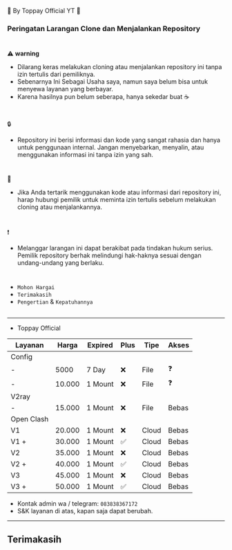 🍚 By Toppay Official YT 🚀
### Peringatan Larangan Clone dan Menjalankan Repository
#
⚠️ **warning**
- Dilarang keras melakukan cloning atau menjalankan repository ini tanpa izin tertulis dari pemiliknya.
- Sebenarnya Ini Sebagai Usaha saya, namun saya belum bisa untuk menyewa layanan yang berbayar.
- Karena hasilnya pun belum seberapa, hanya sekedar buat ☕
#
🔒
- Repository ini berisi informasi dan kode yang sangat rahasia dan hanya untuk penggunaan internal. Jangan menyebarkan, menyalin, atau menggunakan informasi ini tanpa izin yang sah.
#
📩
- Jika Anda tertarik menggunakan kode atau informasi dari repository ini, harap hubungi pemilik untuk meminta izin tertulis sebelum melakukan cloning atau menjalankannya.
#
❗
- Melanggar larangan ini dapat berakibat pada tindakan hukum serius. Pemilik repository berhak melindungi hak-haknya sesuai dengan undang-undang yang berlaku.
#
- `Mohon Hargai`
- `Terimakasih`
- `Pengertian` & `Kepatuhannya`

##

---

- Toppay Official

| Layanan | Harga   | Expired | Plus | Tipe  | Akses |
| ------- | ------- | ------- | ---- | ----- | ----- |
| Config  |
| -       | 5000    | 7 Day   |  ❌  | File  | ❓    |
| -       | 10.000  | 1 Mount |  ❌  | File  | ❓    |
| V2ray   |
| -       | 15.000  | 1 Mount |  ❌  | File  | Bebas |
| Open Clash |
|  V1     | 20.000  | 1 Mount |  ❌  | Cloud | Bebas |
|  V1 +   | 30.000  | 1 Mount |  ✅  | Cloud | Bebas |
|  V2     | 35.000  | 1 Mount |  ❌  | Cloud | Bebas |
|  V2 +   | 40.000  | 1 Mount |  ✅  | Cloud | Bebas |
|  V3     | 45.000  | 1 Mount |  ❌  | Cloud | Bebas |
|  V3 +   | 50.000  | 1 Mount |  ✅  | Cloud | Bebas |

- Kontak admin wa / telegram: `083838367172`
- S&K
 layanan di atas, kapan saja dapat berubah.

---

##
## Terimakasih